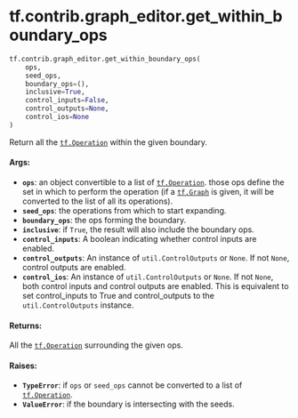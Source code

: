 <div itemscope itemtype="http://developers.google.com/ReferenceObject">
<meta itemprop="name" content="tf.contrib.graph_editor.get_within_boundary_ops" />
<meta itemprop="path" content="Stable" />
</div>

# tf.contrib.graph_editor.get_within_boundary_ops

``` python
tf.contrib.graph_editor.get_within_boundary_ops(
    ops,
    seed_ops,
    boundary_ops=(),
    inclusive=True,
    control_inputs=False,
    control_outputs=None,
    control_ios=None
)
```

Return all the <a href="../../../tf/Operation.md"><code>tf.Operation</code></a> within the given boundary.

#### Args:

* <b>`ops`</b>: an object convertible to a list of <a href="../../../tf/Operation.md"><code>tf.Operation</code></a>. those ops define the
    set in which to perform the operation (if a <a href="../../../tf/Graph.md"><code>tf.Graph</code></a> is given, it
    will be converted to the list of all its operations).
* <b>`seed_ops`</b>: the operations from which to start expanding.
* <b>`boundary_ops`</b>: the ops forming the boundary.
* <b>`inclusive`</b>: if `True`, the result will also include the boundary ops.
* <b>`control_inputs`</b>: A boolean indicating whether control inputs are enabled.
* <b>`control_outputs`</b>: An instance of `util.ControlOutputs` or `None`. If not
    `None`, control outputs are enabled.
* <b>`control_ios`</b>:  An instance of `util.ControlOutputs` or `None`. If not
    `None`, both control inputs and control outputs are enabled. This is
    equivalent to set control_inputs to True and control_outputs to
    the `util.ControlOutputs` instance.

#### Returns:

All the <a href="../../../tf/Operation.md"><code>tf.Operation</code></a> surrounding the given ops.

#### Raises:

* <b>`TypeError`</b>: if `ops` or `seed_ops` cannot be converted to a list of
    <a href="../../../tf/Operation.md"><code>tf.Operation</code></a>.
* <b>`ValueError`</b>: if the boundary is intersecting with the seeds.